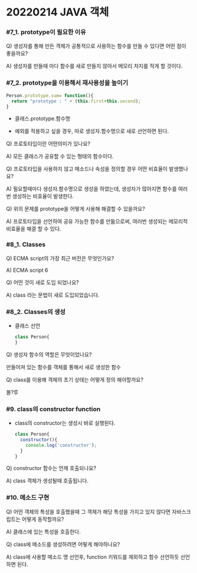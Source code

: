 # 20220214 JAVA 객체



### #7_1. prototype이 필요한 이유



Q) 생성자를 통해 만든 객체가 공통적으로 사용하는 함수를 만들 수 있다면 어떤 점이 좋을까요?



A) 생성자를 만들때 마다 함수를 새로 만들지 않아서 메모리 차지를 적게 할 것이다.



### #7_2. prototype을 이용해서 재사용성을 높이기



```js
Person.prototype.sum= function(){
  return "prototype : " + (this.first+this.second);
}
```

* 클래스.prototype.함수명

* 예외를 적용하고 싶을 경우, 따로 생성자.함수명으로 새로 선언하면 된다.



Q) 프로토타입이란 어떤의미가 있나요?

A) 모든 클래스가 공유할 수 있는 형태의 함수이다.



Q) 프로토타입을 사용하지 않고 메소드나 속성을 정의할 경우 어떤 비효율이 발생했나요?

A) 필요할때마다 생성자.함수명으로 생성을 하였는데, 생성자가 많아지면 함수를 여러번 생성하는 비효율이 발생한다.



Q) 위의 문제를 prototype을 어떻게 사용해 해결할 수 있을까요?

A) 프로토타입을 선언하여 공유 가능한 함수를 만듦으로써, 여러번 생성되는 메모리적 비효율을 해결 할 수 있다.



### #8_1. Classes



Q) ECMA script의 가장 최근 버전은 무엇인가요?

A) ECMA script 6



Q) 어떤 것이 새로 도입 되었나요?

A) class 라는 문법이 새로 도입되었습니다.



### #8_2. Classes의 생성



* 클래스 선언

  ```js
  class Person{
  }
  ```

  



Q) 생성자 함수의 역할은 무엇이었나요?

만들어져 있는 함수를 객체를 통해서 새로 생성한 함수



Q) class를 이용해 객체의 초기 상태는 어떻게 정의 해야할까요?

몰?루



### #9. class의 constructor function



* class의 constructor는 생성시 바로 실행된다.

  ```js
  class Person{
    constructor(){
      console.log('constructor');
    }
  }
  ```

  

Q) constructor 함수는 언제 호출되나요?



A) class 객체가 생성될때 호출됩니다.



### #10. 메소드 구현



Q) 어떤 객체의 특성을 호출했을때 그 객체가 해당 특성을 가지고 있지 않다면 자바스크립트는 어떻게 동작할까요?

A) 클래스에 있는 특성을 호출한다.



Q) class에 메소드를 생성하려면 어떻게 해야하나요?

A) class에 사용할 메소드 명 선언후, function 키워드를 제외하고 함수 선언하듯 선언하면 된다.